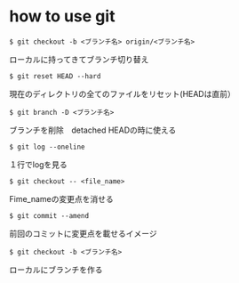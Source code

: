# how to use git

```
$ git checkout -b <ブランチ名> origin/<ブランチ名>
```
 ローカルに持ってきてブランチ切り替え
 ```
$ git reset HEAD --hard
 ```
 現在のディレクトリの全てのファイルをリセット(HEADは直前）
  ```
$ git branch -D <ブランチ名>
  ```
 ブランチを削除　detached HEADの時に使える

```
$ git log --oneline
```

１行でlogを見る

```
$ git checkout -- <file_name>
```

Fime_nameの変更点を消せる

```
$ git commit --amend
```

前回のコミットに変更点を載せるイメージ

 ```
$ git checkout -b <ブランチ名>
 ```

 ローカルにブランチを作る